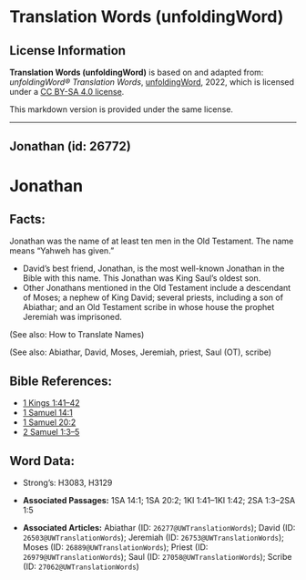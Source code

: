 # Translation Words (unfoldingWord)

## License Information

**Translation Words (unfoldingWord)** is based on and adapted from: _unfoldingWord® Translation Words_, [unfoldingWord](https://unfoldingword.org/utw), 2022, which is licensed under a [CC BY-SA 4.0 license](https://creativecommons.org/licenses/by-sa/4.0/legalcode.en).

This markdown version is provided under the same license.



--------------------------------

## Jonathan (id: 26772)

Jonathan
========

Facts:
------

Jonathan was the name of at least ten men in the Old Testament. The name means “Yahweh has given.”

* David’s best friend, Jonathan, is the most well\-known Jonathan in the Bible with this name. This Jonathan was King Saul’s oldest son.
* Other Jonathans mentioned in the Old Testament include a descendant of Moses; a nephew of King David; several priests, including a son of Abiathar; and an Old Testament scribe in whose house the prophet Jeremiah was imprisoned.

(See also: How to Translate Names)

(See also: Abiathar, David, Moses, Jeremiah, priest, Saul (OT), scribe)

Bible References:
-----------------

* [1 Kings 1:41–42](https://ref.ly/1Kgs1:41-1Kgs1:42)
* [1 Samuel 14:1](https://ref.ly/1Sam14:1)
* [1 Samuel 20:2](https://ref.ly/1Sam20:2)
* [2 Samuel 1:3–5](https://ref.ly/2Sam1:3-2Sam1:5)

Word Data:
----------

* Strong’s: H3083, H3129

* **Associated Passages:** 1SA 14:1; 1SA 20:2; 1KI 1:41–1KI 1:42; 2SA 1:3–2SA 1:5
* **Associated Articles:** Abiathar (ID: `26277@UWTranslationWords`); David (ID: `26503@UWTranslationWords`); Jeremiah (ID: `26753@UWTranslationWords`); Moses (ID: `26889@UWTranslationWords`); Priest (ID: `26979@UWTranslationWords`); Saul (ID: `27058@UWTranslationWords`); Scribe (ID: `27062@UWTranslationWords`)

